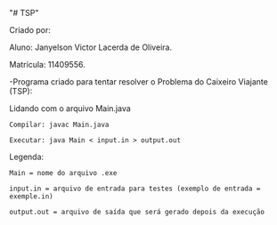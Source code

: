 "# TSP" 

Criado por:

Aluno: Janyelson Victor Lacerda de Oliveira.

Matrícula: 11409556.

-Programa criado para tentar resolver o Problema do Caixeiro Viajante (TSP):

Lidando com o arquivo Main.java

    Compilar: javac Main.java

    Executar: java Main < input.in > output.out

Legenda:

    Main = nome do arquivo .exe

    input.in = arquivo de entrada para testes (exemplo de entrada = exemple.in)

    output.out = arquivo de saída que será gerado depois da execução
